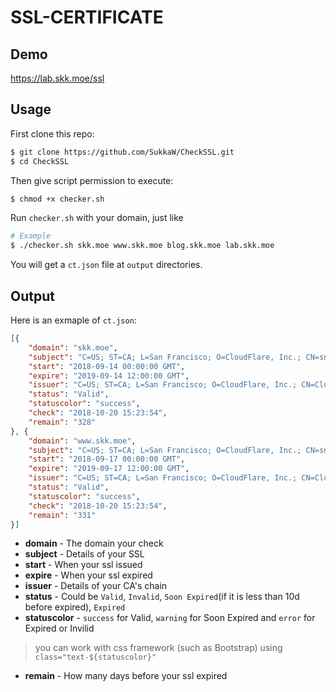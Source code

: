 # SSL-CERTIFICATE
## Demo

https://lab.skk.moe/ssl

## Usage

First clone this repo:

```bash
$ git clone https://github.com/SukkaW/CheckSSL.git
$ cd CheckSSL
```

Then give script permission to execute:

```bash
$ chmod +x checker.sh
```

Run `checker.sh` with your domain, just like

```bash
# Example
$ ./checker.sh skk.moe www.skk.moe blog.skk.moe lab.skk.moe
```

You will get a `ct.json` file at `output` directories.

## Output

Here is an exmaple of `ct.json`:

```json
[{
	"domain": "skk.moe",
	"subject": "C=US; ST=CA; L=San Francisco; O=CloudFlare, Inc.; CN=sni.cloudflaressl.com",
	"start": "2018-09-14 00:00:00 GMT",
	"expire": "2019-09-14 12:00:00 GMT",
	"issuer": "C=US; ST=CA; L=San Francisco; O=CloudFlare, Inc.; CN=CloudFlare Inc ECC CA-2",
	"status": "Valid",
	"statuscolor": "success",
	"check": "2018-10-20 15:23:54",
	"remain": "328"
}, {
	"domain": "www.skk.moe",
	"subject": "C=US; ST=CA; L=San Francisco; O=CloudFlare, Inc.; CN=sni.cloudflaressl.com",
	"start": "2018-09-17 00:00:00 GMT",
	"expire": "2019-09-17 12:00:00 GMT",
	"issuer": "C=US; ST=CA; L=San Francisco; O=CloudFlare, Inc.; CN=CloudFlare Inc ECC CA-2",
	"status": "Valid",
	"statuscolor": "success",
	"check": "2018-10-20 15:23:54",
	"remain": "331"
}]
```

- **domain** - The domain your check
- **subject** - Details of your SSL
- **start** - When your ssl issued
- **expire** - When your ssl expired
- **issuer** - Details of your CA's chain
- **status** - Could be `Valid`, `Invalid`, `Soon Expired`(if it is less than 10d before expired), `Expired`
- **statuscolor** - `success` for Valid, `warning` for Soon Expired and `error` for Expired or Invilid

> you can work with css framework (such as Bootstrap) using `class="text-${statuscolor}"`

- **remain** - How many days before your ssl expired
